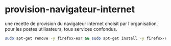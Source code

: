 # provision-navigateur-internet
une recette de provision du navigateur internet choisit par l'organisation, pour les postes utilisateurs, tous services confondus.


```bash
sudo apt-get remove -y firefox-esr && sudo apt-get install -y firefox-esr
```
